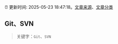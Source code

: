 :alarm_clock: 更新时间: 2025-05-23 18:47:18。[文章来源](/README.md)、[文章分类](/TAGS.md)

## Git、SVN


> 关键字：`Git`、`SVN`




